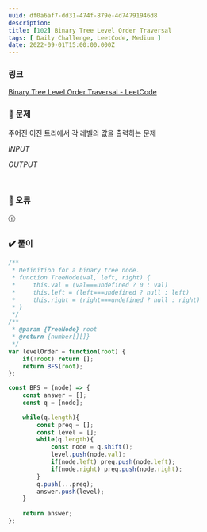 ```yaml
---
uuid: df0a6af7-dd31-474f-879e-4d74791946d8
description: 
title: [102] Binary Tree Level Order Traversal
tags: [ Daily Challenge, LeetCode, Medium ]
date: 2022-09-01T15:00:00.000Z
---
```








### 링크

[Binary Tree Level Order Traversal - LeetCode](https://leetcode.com/problems/binary-tree-level-order-traversal/)

### 📝 문제

주어진 이진 트리에서 각 레벨의 값을 출력하는 문제

*INPUT*

*OUTPUT*

```jsx

```

```jsx

```

### 🚨 오류

<aside>
🕧

</aside>

### ✔️ 풀이

```jsx
/**
 * Definition for a binary tree node.
 * function TreeNode(val, left, right) {
 *     this.val = (val===undefined ? 0 : val)
 *     this.left = (left===undefined ? null : left)
 *     this.right = (right===undefined ? null : right)
 * }
 */
/**
 * @param {TreeNode} root
 * @return {number[][]}
 */
var levelOrder = function(root) {
    if(!root) return [];
    return BFS(root);
};

const BFS = (node) => {
    const answer = [];
    const q = [node];
    
    while(q.length){
        const preq = [];
        const level = [];
        while(q.length){
            const node = q.shift();
            level.push(node.val);
            if(node.left) preq.push(node.left);
            if(node.right) preq.push(node.right);
        }
        q.push(...preq);
        answer.push(level);
    }
    
    return answer;
};
```